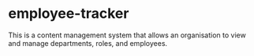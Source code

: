 # employee-tracker
This is a content management system that allows an organisation to view and manage departments, roles, and employees.
